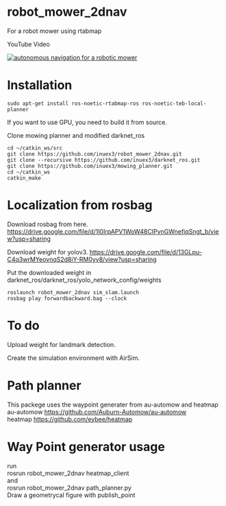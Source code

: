 # robot_mower_2dnav
For a robot mower using rtabmap

YouTube Video

[![autonomous navigation for a robotic mower](https://user-images.githubusercontent.com/40222376/189482705-b24ad36b-9d6c-43f3-aeac-aa685ccd58ce.jpg)](https://www.youtube.com/watch?v=h_7y-r1qzcE)



# Installation 

```
sudo apt-get install ros-noetic-rtabmap-ros ros-noetic-teb-local-planner
```
If you want to use GPU, you need to build it from source.


Clone mowing planner and modified darknet_ros   
```
cd ~/catkin_ws/src
git clone https://github.com/inuex3/robot_mower_2dnav.git
git clone --recursive https://github.com/inuex3/darknet_ros.git
git clone https://github.com/inuex3/mowing_planner.git
cd ~/catkin_ws
catkin_make
```

# Localization from rosbag
Download rosbag from here.
https://drive.google.com/file/d/1l0IrpAPV1WoW48CIPvnGWnefiqSngt_b/view?usp=sharing

Download weight for yolov3.
https://drive.google.com/file/d/13GLpu-C4q3wrMYeovnqS2d8iY-RM0yv8/view?usp=sharing

Put the downloaded weight in darknet_ros/darknet_ros/yolo_network_config/weights

```
roslaunch robot_mower_2dnav sim_slam.launch
rosbag play forwardbackward.bag --clock
```

# To do
Upload weight for landmark detection.

Create the simulation environment with AirSim.

# Path planner
This packege uses the waypoint generater from au-automow and heatmap  
au-automow https://github.com/Auburn-Automow/au-automow  
heatmap https://github.com/eybee/heatmap

# Way Point generator usage
run  
rosrun robot_mower_2dnav heatmap_client  
and  
rosrun robot_mower_2dnav path_planner.py  
Draw a geometrycal figure with publish_point
 
